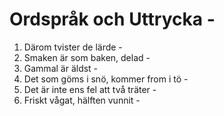 # Ordspråk och Uttrycka - 
1. Därom tvister de lärde - 
2. Smaken är som baken, delad - 
3. Gammal är äldst - 
4. Det som göms i snö, kommer from i tö -
5. Det är inte ens fel att två träter -
6. Friskt vågat, hälften vunnit - 
